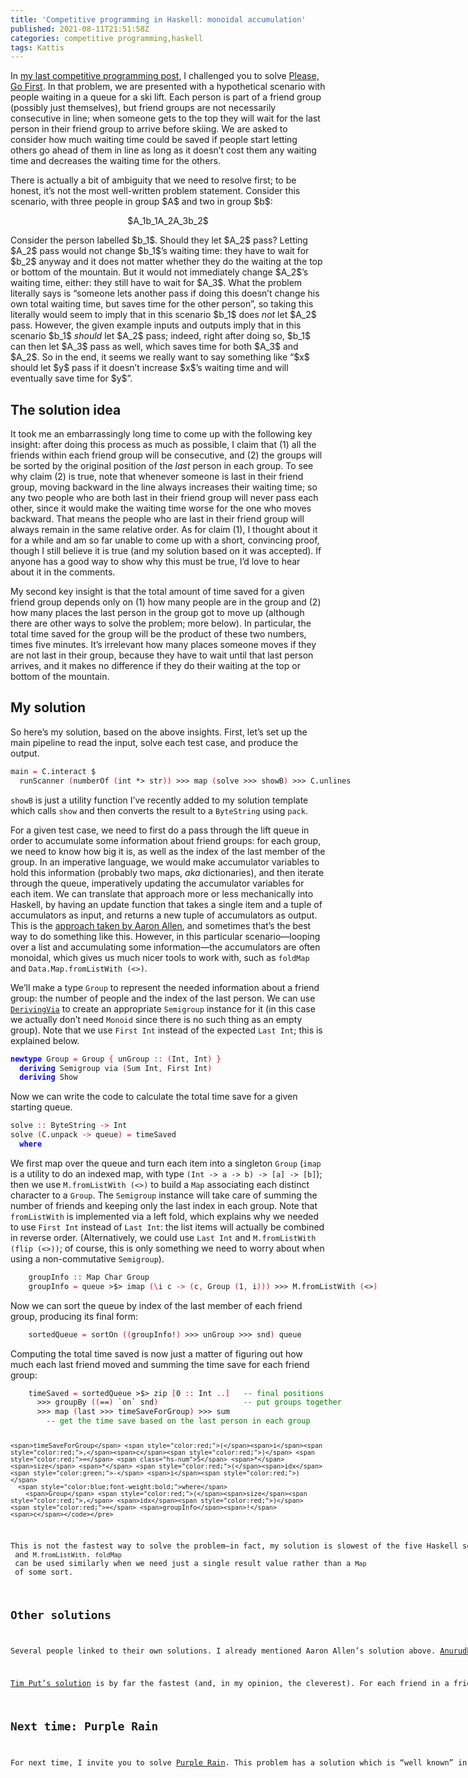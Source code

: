 ```yaml
---
title: 'Competitive programming in Haskell: monoidal accumulation'
published: 2021-08-11T21:51:58Z
categories: competitive programming,haskell
tags: Kattis
---
```


<p>In <a href="https://byorgey.wordpress.com/2021/06/19/competitive-programming-in-haskell-folding-folds/">my last competitive programming post</a>, I challenged you to solve <a href="https://open.kattis.com/problems/pleasegofirst">Please, Go First</a>. In that problem, we are presented with a hypothetical scenario with people waiting in a queue for a ski lift. Each person is part of a friend group (possibly just themselves), but friend groups are not necessarily consecutive in line; when someone gets to the top they will wait for the last person in their friend group to arrive before skiing. We are asked to consider how much waiting time could be saved if people start letting others go ahead of them in line as long as it doesn’t cost them any waiting time and decreases the waiting time for the others.</p>
<p>There is actually a bit of ambiguity that we need to resolve first; to be honest, it’s not the most well-written problem statement. Consider this scenario, with three people in group $A$ and two in group $b$:</p>
<div style="text-align:center;">
<p>$A_1b_1A_2A_3b_2$</p>
</div>
<p>Consider the person labelled $b_1$. Should they let $A_2$ pass? Letting $A_2$ pass would not change $b_1$’s waiting time: they have to wait for $b_2$ anyway and it does not matter whether they do the waiting at the top or bottom of the mountain. But it would not immediately change $A_2$’s waiting time, either: they still have to wait for $A_3$. What the problem literally says is “someone lets another pass if doing this doesn’t change his own total waiting time, but saves time for the other person”, so taking this literally would seem to imply that in this scenario $b_1$ does <em>not</em> let $A_2$ pass. However, the given example inputs and outputs imply that in this scenario $b_1$ <em>should</em> let $A_2$ pass; indeed, right after doing so, $b_1$ can then let $A_3$ pass as well, which saves time for both $A_3$ and $A_2$. So in the end, it seems we really want to say something like “$x$ should let $y$ pass if it doesn’t increase $x$’s waiting time and will eventually save time for $y$”.</p>
<h2 id="the-solution-idea">The solution idea</h2>
<p>It took me an embarrassingly long time to come up with the following key insight: after doing this process as much as possible, I claim that (1) all the friends within each friend group will be consecutive, and (2) the groups will be sorted by the original position of the <em>last</em> person in each group. To see why claim (2) is true, note that whenever someone is last in their friend group, moving backward in the line always increases their waiting time; so any two people who are both last in their friend group will never pass each other, since it would make the waiting time worse for the one who moves backward. That means the people who are last in their friend group will always remain in the same relative order. As for claim (1), I thought about it for a while and am so far unable to come up with a short, convincing proof, though I still believe it is true (and my solution based on it was accepted). If anyone has a good way to show why this must be true, I’d love to hear about it in the comments.</p>
<p>My second key insight is that the total amount of time saved for a given friend group depends only on (1) how many people are in the group and (2) how many places the last person in the group got to move up (although there are other ways to solve the problem; more below). In particular, the total time saved for the group will be the product of these two numbers, times five minutes. It’s irrelevant how many places someone moves if they are not last in their group, because they have to wait until that last person arrives, and it makes no difference if they do their waiting at the top or bottom of the mountain.</p>
<h2 id="my-solution">My solution</h2>
<p>So here’s my solution, based on the above insights. First, let’s set up the main pipeline to read the input, solve each test case, and produce the output.</p>
<pre class="sourceCode haskell"><code class="sourceCode haskell"><span>main</span> <span style="color:red;">=</span> <span>C.interact</span> <span>$</span>
  <span>runScanner</span> <span style="color:red;">(</span><span>numberOf</span> <span style="color:red;">(</span><span>int</span> <span>*&gt;</span> <span>str</span><span style="color:red;">)</span><span style="color:red;">)</span> <span>&gt;&gt;&gt;</span> <span>map</span> <span style="color:red;">(</span><span>solve</span> <span>&gt;&gt;&gt;</span> <span>showB</span><span style="color:red;">)</span> <span>&gt;&gt;&gt;</span> <span>C.unlines</span></code></pre>
<p><code>showB</code> is just a utility function I’ve recently added to my solution template which calls <code>show</code> and then converts the result to a <code>ByteString</code> using <code>pack</code>.</p>
<p>For a given test case, we need to first do a pass through the lift queue in order to accumulate some information about friend groups: for each group, we need to know how big it is, as well as the index of the last member of the group. In an imperative language, we would make accumulator variables to hold this information (probably two maps, <em>aka</em> dictionaries), and then iterate through the queue, imperatively updating the accumulator variables for each item. We can translate that approach more or less mechanically into Haskell, by having an update function that takes a single item and a tuple of accumulators as input, and returns a new tuple of accumulators as output. This is the <a href="https://gist.github.com/aaronallen8455/5f73e76428bf8ed8566457d032ccf90f">approach taken by Aaron Allen</a>, and sometimes that’s the best way to do something like this. However, in this particular scenario—looping over a list and accumulating some information—the accumulators are often monoidal, which gives us much nicer tools to work with, such as <code>foldMap</code> and <code>Data.Map.fromListWith (&lt;&gt;)</code>.</p>
<p>We’ll make a type <code>Group</code> to represent the needed information about a friend group: the number of people and the index of the last person. We can use <a href="https://ghc.gitlab.haskell.org/ghc/doc/users_guide/exts/deriving_via.html"><code>DerivingVia</code></a> to create an appropriate <code>Semigroup</code> instance for it (in this case we actually don’t need <code>Monoid</code> since there is no such thing as an empty group). Note that we use <code>First Int</code> instead of the expected <code>Last Int</code>; this is explained below.</p>
<pre class="sourceCode haskell"><code class="sourceCode haskell"><span style="color:blue;font-weight:bold;">newtype</span> <span>Group</span> <span style="color:red;">=</span> <span>Group</span> <span style="color:red;">{</span> <span>unGroup</span> <span style="color:red;">::</span> <span style="color:red;">(</span><span>Int</span><span style="color:red;">,</span> <span>Int</span><span style="color:red;">)</span> <span style="color:red;">}</span>
  <span style="color:blue;font-weight:bold;">deriving</span> <span>Semigroup</span> <span>via</span> <span style="color:red;">(</span><span>Sum</span> <span>Int</span><span style="color:red;">,</span> <span>First</span> <span>Int</span><span style="color:red;">)</span>
  <span style="color:blue;font-weight:bold;">deriving</span> <span>Show</span></code></pre>
<p>Now we can write the code to calculate the total time save for a given starting queue.</p>
<pre class="sourceCode haskell"><code class="sourceCode haskell"><span>solve</span> <span style="color:red;">::</span> <span>ByteString</span> <span style="color:red;">-&gt;</span> <span>Int</span>
<span>solve</span> <span style="color:red;">(</span><span>C.unpack</span> <span style="color:red;">-&gt;</span> <span>queue</span><span style="color:red;">)</span> <span style="color:red;">=</span> <span>timeSaved</span>
  <span style="color:blue;font-weight:bold;">where</span></code></pre>
<p>We first map over the queue and turn each item into a singleton <code>Group</code> (<code>imap</code> is a utility to do an indexed map, with type <code>(Int -&gt; a -&gt; b) -&gt; [a] -&gt; [b]</code>); then we use <code>M.fromListWith (&lt;&gt;)</code> to build a <code>Map</code> associating each distinct character to a <code>Group</code>. The <code>Semigroup</code> instance will take care of summing the number of friends and keeping only the last index in each group. Note that <code>fromListWith</code> is implemented via a left fold, which explains why we needed to use <code>First Int</code> instead of <code>Last Int</code>: the list items will actually be combined in reverse order. (Alternatively, we could use <code>Last Int</code> and <code>M.fromListWith (flip (&lt;&gt;))</code>; of course, this is only something we need to worry about when using a non-commutative <code>Semigroup</code>).</p>
<pre class="sourceCode haskell"><code class="sourceCode haskell">    <span>groupInfo</span> <span style="color:red;">::</span> <span>Map</span> <span>Char</span> <span>Group</span>
    <span>groupInfo</span> <span style="color:red;">=</span> <span>queue</span> <span>&gt;$&gt;</span> <span>imap</span> <span style="color:red;">(</span><span style="color:red;">\</span><span>i</span> <span>c</span> <span style="color:red;">-&gt;</span> <span style="color:red;">(</span><span>c</span><span style="color:red;">,</span> <span>Group</span> <span style="color:red;">(</span><span class="hs-num">1</span><span style="color:red;">,</span> <span>i</span><span style="color:red;">)</span><span style="color:red;">)</span><span style="color:red;">)</span> <span>&gt;&gt;&gt;</span> <span>M.fromListWith</span> <span style="color:red;">(</span><span>&lt;&gt;</span><span style="color:red;">)</span></code></pre>
<p>Now we can sort the queue by index of the last member of each friend group, producing its final form:</p>
<pre class="sourceCode haskell"><code class="sourceCode haskell">    <span>sortedQueue</span> <span style="color:red;">=</span> <span>sortOn</span> <span style="color:red;">(</span><span style="color:red;">(</span><span>groupInfo</span><span>!</span><span style="color:red;">)</span> <span>&gt;&gt;&gt;</span> <span>unGroup</span> <span>&gt;&gt;&gt;</span> <span>snd</span><span style="color:red;">)</span> <span>queue</span></code></pre>
<p>Computing the total time saved is now just a matter of figuring out how much each last friend moved and summing the time save for each friend group:</p>
<pre class="sourceCode haskell"><code class="sourceCode haskell">    <span>timeSaved</span> <span style="color:red;">=</span> <span>sortedQueue</span> <span>&gt;$&gt;</span> <span>zip</span> <span style="color:red;">[</span><span class="hs-num">0</span> <span style="color:red;">::</span> <span>Int</span> <span style="color:red;">..</span><span style="color:red;">]</span>   <span style="color:green;">-- final positions</span>
      <span>&gt;&gt;&gt;</span> <span>groupBy</span> <span style="color:red;">(</span><span style="color:red;">(</span><span>==</span><span style="color:red;">)</span> <span>`on`</span> <span>snd</span><span style="color:red;">)</span>                   <span style="color:green;">-- put groups together</span>
      <span>&gt;&gt;&gt;</span> <span>map</span> <span style="color:red;">(</span><span>last</span> <span>&gt;&gt;&gt;</span> <span>timeSaveForGroup</span><span style="color:red;">)</span> <span>&gt;&gt;&gt;</span> <span>sum</span>
        <span style="color:green;">-- get the time save based on the last person in each group</span>

    <span>timeSaveForGroup</span> <span style="color:red;">(</span><span>i</span><span style="color:red;">,</span><span>c</span><span style="color:red;">)</span> <span style="color:red;">=</span> <span class="hs-num">5</span> <span>*</span> <span>size</span> <span>*</span> <span style="color:red;">(</span><span>idx</span> <span style="color:green;">-</span> <span>i</span><span style="color:red;">)</span>
      <span style="color:blue;font-weight:bold;">where</span>
        <span>Group</span> <span style="color:red;">(</span><span>size</span><span style="color:red;">,</span> <span>idx</span><span style="color:red;">)</span> <span style="color:red;">=</span> <span>groupInfo</span><span>!</span><span>c</span></code></pre>
<p>This is not the fastest way to solve the problem—in fact, my solution is slowest of the five Haskell solutions so far!—but I wanted to illustrate this technique of accumulating over an array using a <code>Semigroup</code> and <code>M.fromListWith</code>. <code>foldMap</code> can be used similarly when we need just a single result value rather than a <code>Map</code> of some sort.</p>
<h2 id="other-solutions">Other solutions</h2>
<p>Several people linked to their own solutions. I already mentioned Aaron Allen’s solution above. <a href="https://github.com/anurudhp/CPHaskell/blob/master/contests/kattis/pleasegofirst.hs">Anurudh Peduri’s solution</a> works by computing the initial and final wait time for each group and subtracting; notably, it simply sorts the groups alphabetically, not by index of the final member of the group. I don’t quite understand it, but I <em>think</em> this works because the initial and final wait times would change by the same amount when permuting the groups in line, so ultimately this cancels out.</p>
<p><a href="https://github.com/TimPut/KattisProblems/blob/master/pleasegofirst.hs">Tim Put’s solution</a> is by far the fastest (and, in my opinion, the cleverest). For each friend in a friend group, it computes the number of people in other friend groups who stand between them and the last person in their group (using a clever combination of functions including <code>ByteString.elemIndices</code>). Each such person represents a potential time save of 5 minutes, all of which will be realized once the groups are all consecutive. Hence all we have to do is sum these numbers and multiply by 5. It is instructive thinking about why this works. It does <em>not</em> compute the actual time saved by each group, just the <em>potential time save</em> represented by each group. That potential time save might be realized by the group itself (if the last person in the group gets to move up) or by a different group (if someone in the group lets others go ahead of them). Ultimately, though, it does not matter how much time is saved by each group, only the total amount of time saved.</p>
<h2 id="next-time-purple-rain">Next time: Purple Rain</h2>
<p>For next time, I invite you to solve <a href="https://open.kattis.com/problems/purplerain">Purple Rain</a>. This problem has a solution which is “well known” in competitive programming (if you need a hint, ybbx hc Xnqnar’f Nytbevguz); the challenge is to translate it into idiomatic (and, ideally, reusable) Haskell.</p>

